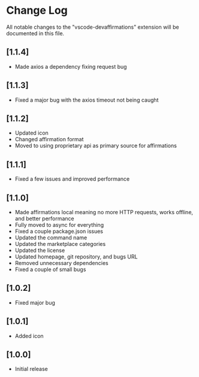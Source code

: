 # Change Log

All notable changes to the "vscode-devaffirmations" extension will be documented in this file.

## [1.1.4]

-   Made axios a dependency fixing request bug

## [1.1.3]

-   Fixed a major bug with the axios timeout not being caught

## [1.1.2]

-   Updated icon
-   Changed affirmation format
-   Moved to using proprietary api as primary source for affirmations

## [1.1.1]

-   Fixed a few issues and improved performance

## [1.1.0]

-   Made affirmations local meaning no more HTTP requests, works offline, and better performance
-   Fully moved to async for everything
-   Fixed a couple package.json issues
-   Updated the command name
-   Updated the marketplace categories
-   Updated the license
-   Updated homepage, git repository, and bugs URL
-   Removed unnecessary dependencies
-   Fixed a couple of small bugs

## [1.0.2]

-   Fixed major bug

## [1.0.1]

-   Added icon

## [1.0.0]

-   Initial release
